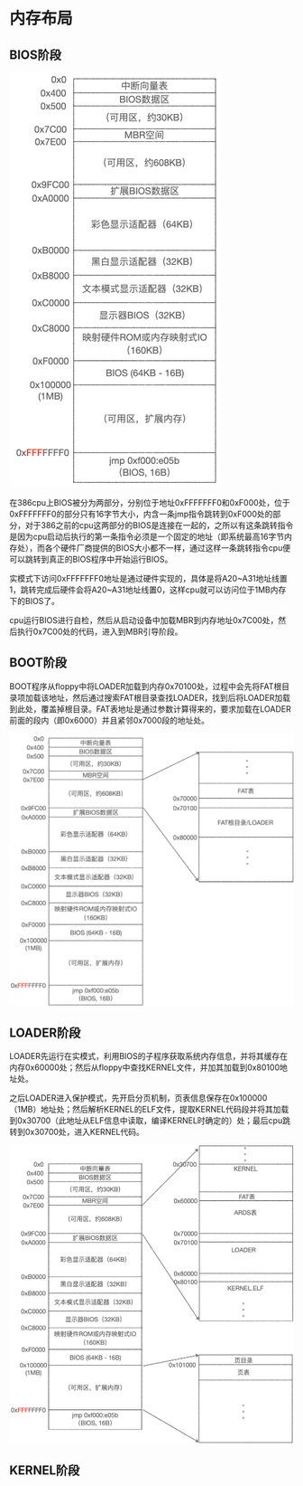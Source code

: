 # 内存布局
## BIOS阶段
![](assets/memory-layout-bios.png)

在386cpu上BIOS被分为两部分，分别位于地址0xFFFFFFF0和0xF000处，位于0xFFFFFFF0的部分只有16字节大小，内含一条jmp指令跳转到0xF000处的部分，对于386之前的cpu这两部分的BIOS是连接在一起的，之所以有这条跳转指令是因为cpu启动后执行的第一条指令必须是一个固定的地址（即系统最高16字节内存处），而各个硬件厂商提供的BIOS大小都不一样，通过这样一条跳转指令cpu便可以跳转到真正的BIOS程序中开始运行BIOS。

实模式下访问0xFFFFFFF0地址是通过硬件实现的，具体是将A20~A31地址线置1，跳转完成后硬件会将A20~A31地址线置0，这样cpu就可以访问位于1MB内存下的BIOS了。

cpu运行BIOS进行自检，然后从启动设备中加载MBR到内存地址0x7C00处，然后执行0x7C00处的代码，进入到MBR引导阶段。
## BOOT阶段

BOOT程序从floppy中将LOADER加载到内存0x70100处，过程中会先将FAT根目录项加载该地址，然后通过搜索FAT根目录查找LOADER，找到后将LOADER加载到此处，覆盖掉根目录。FAT表地址是通过参数计算得来的，要求加载在LOADER前面的段内（即0x6000）并且紧邻0x7000段的地址处。

![image-202107062008432](assets/image-202107061951433.png)

## LOADER阶段

LOADER先运行在实模式，利用BIOS的子程序获取系统内存信息，并将其缓存在内存0x60000处；然后从floppy中查找KERNEL文件，并加其加载到0x80100地址处。

之后LOADER进入保护模式，先开启分页机制，页表信息保存在0x100000（1MB）地址处；然后解析KERNEL的ELF文件，提取KERNEL代码段并将其加载到0x30700（此地址从ELF信息中读取，编译KERNEL时确定的）处；最后cpu跳转到0x30700处，进入KERNEL代码。

![image-202107070959175](assets/image-202107070959175.png)

## KERNEL阶段